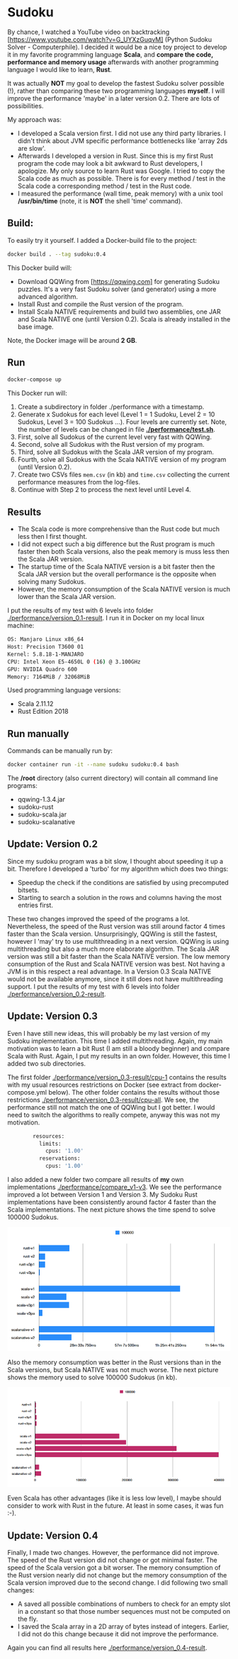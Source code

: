 # Sudoku

By chance, I watched a YouTube video on backtracking [https://www.youtube.com/watch?v=G_UYXzGuqvM] (Python Sudoku Solver - Computerphile).
I decided it would be a nice toy project to develop it in my favorite programming language **Scala**, 
and **compare the code, performance and memory usage** afterwards with another programming language I would like to learn, **Rust**.

It was actually **NOT** my goal to develop the fastest Sudoku solver possible (!), 
rather than comparing these two programming languages **myself**.
I will improve the performance 'maybe' in a later version 0.2. There are lots of possibilities. 

My approach was:

* I developed a Scala version first. I did not use any third party libraries. I didn't think about JVM specific performance bottlenecks like 'array 2ds are slow'.
* Afterwards I developed a version in Rust. Since this is my first Rust program the code may look a bit awkward to Rust developers, I apologize. My only source to learn Rust was Google. I tried to copy the Scala code as much as possible. There is for every method / test in the Scala code a corresponding method / test in the Rust code.   
* I measured the performance (wall time, peak memory) with a unix tool **/usr/bin/time** (note, it is **NOT** the shell 'time' command).

## Build:

To easily try it yourself. I added a Docker-build file to the project:

```bash
docker build . --tag sudoku:0.4
```

This Docker build will:

* Download QQWing from [https://qqwing.com] for generating Sudoku puzzles. It's a very fast Sudoku solver (and generator) using a more advanced algorithm.
* Install Rust and compile the Rust version of the program.
* Install Scala NATIVE requirements and build two assemblies, one JAR and Scala NATIVE one (until Version 0.2). Scala is already installed in the base image. 

Note, the Docker image will be around **2 GB**.

## Run

```bash
docker-compose up
```

This Docker run will:

1. Create a subdirectory in folder ./performance with a timestamp.
2. Generate x Sudokus for each level (Level 1 = 1 Sudoku, Level 2 = 10 Sudokus, Level 3 = 100 Sudokus ...). Four levels are currently set. 
  Note, the number of levels can be changed in file **[./performance/test.sh](./performance/test.sh)**.
3. First, solve all Sudokus of the current level very fast with QQWing.
4. Second, solve all Sudokus with the Rust version of my program.
5. Third, solve all Sudokus with the Scala JAR version of my program.
6. Fourth, solve all Sudokus with the Scala NATIVE version of my program (until Version 0.2). 
7. Create two CSVs files `mem.csv` (in kb) and `time.csv` collecting the current performance measures from the log-files.
8. Continue with Step 2 to process the next level until Level 4.

## Results

* The Scala code is more comprehensive than the Rust code but much less then I first thought. 
* I did not expect such a big difference but the Rust program is much faster then both Scala versions, also the peak memory is muss less then the Scala JAR version.
* The startup time of the Scala NATIVE version is a bit faster then the Scala JAR version but the overall performance is the opposite when solving many Sudokus.
* However, the memory consumption of the Scala NATIVE version is much lower than the Scala JAR version. 

I put the results of my test with 6 levels into folder [./performance/version_0.1-result](./performance/version_0.1-result). I run it in Docker on my local linux machine:

```bash
OS: Manjaro Linux x86_64 
Host: Precision T3600 01 
Kernel: 5.8.18-1-MANJARO 
CPU: Intel Xeon E5-4650L 0 (16) @ 3.100GHz 
GPU: NVIDIA Quadro 600 
Memory: 7164MiB / 32068MiB 
```
Used programming language versions:

* Scala 2.11.12
* Rust Edition 2018

## Run manually

Commands can be manually run by:

```bash
docker container run -it --name sudoku sudoku:0.4 bash
```

The **/root** directory (also current directory) will contain all command line programs:

* qqwing-1.3.4.jar  
* sudoku-rust  
* sudoku-scala.jar  
* sudoku-scalanative


## Update: Version 0.2

Since my sudoku program was a bit slow, I thought about speeding it up a bit. Therefore I developed a 'turbo' for my algorithm which does two things:

* Speedup the check if the conditions are satisfied by using precomputed bitsets.
* Starting to search a solution in the rows and columns having the most entries first. 

These two changes improved the speed of the programs a lot. Nevertheless, the speed of the Rust version was still around factor 4 times faster than the Scala version. 
Unsurprisingly, QQWing is still the fastest, however I 'may' try to use multithreading in a next version. QQWing is using multithreading but also a much more elaborate algorithm.
The Scala JAR version was still a bit faster than the Scala NATIVE version. The low memory consumption of the Rust and Scala NATIVE version was best. Not having a JVM is in this 
respect a real advantage. In a Version 0.3 Scala NATIVE would not be available anymore, since it still does not have multithreading support. 
I put the results of my test with 6 levels into folder [./performance/version_0.2-result](./performance/version_0.2-result).

## Update: Version 0.3

Even I have still new ideas, this will probably be my last version of my Sudoku implementation. This time I added multithreading.
Again, my main motivation was to learn a bit Rust (I am still a bloody beginner) and compare Scala with Rust. Again, I put my results in an own folder.
However, this time I added two sub directories. 

The first folder [./performance/version_0.3-result/cpu-1](./performance/version_0.3-result/cpu-1) contains the results with my usual resources restrictions on Docker (see extract from docker-compose.yml below). The other folder contains the results without those restrictions [./performance/version_0.3-result/cpu-all](./performance/version_0.3-result/cpu-all).  We see, the performance still not match the one of QQWing but I got better. I would need to switch the algorithms to really compete, anyway this was not my motivation.  

```bash
        resources: 
          limits:
            cpus: '1.00' 
          reservations:
            cpus: '1.00'
```
I also added a new folder two compare all results of **my** own implementations [./performance/compare_v1-v3](./performance/compare_v1-v3).
We see the performance improved a lot between Version 1 and Version 3. My Sudoku Rust implementations have been consistently around factor 4 faster than the Scala implementations.
The next picture shows the time spend to solve 100000 Sudokus.

![Time to solve 100000 Sudokus](./performance/compare_v1-v3/time.png)

Also the memory consumption was better in the Rust versions than in the Scala versions, but Scala NATIVE was not much worse. 
The next picture shows the memory used to solve 100000 Sudokus (in kb).

![Peak memory usage in kb to solve 100000 Sudokus](./performance/compare_v1-v3/mem.png)

Even Scala has other advantages (like it is less low level), I maybe should consider to work with Rust in the future. At least in some cases, it was fun :-). 

## Update: Version 0.4

Finally, I made two changes. However, the performance did not improve. The speed of the Rust version did not change or got minimal faster. The speed of the Scala version got a bit worser.
The memory consumption of the Rust version nearly did not change but the memory consumption of the Scala version improved due to the second change. 
I did following two small changes:

* A saved all possible combinations of numbers to check for an empty slot in a constant so that those number sequences must not be computed on the fly. 
* I saved the Scala array in a 2D array of bytes instead of integers. Earlier, I did not do this change because it did not improve the performance.

Again you can find all results here [./performance/version_0.4-result](./performance/version_0.4-result).
